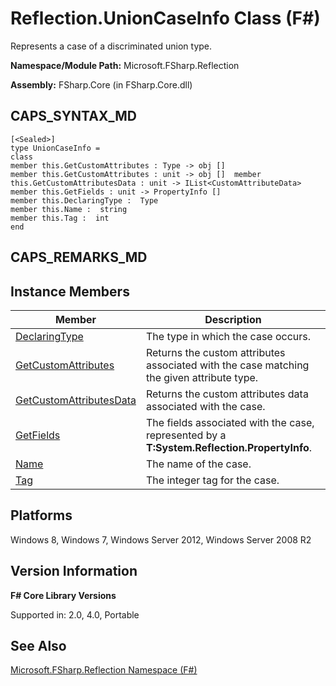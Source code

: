 # Reflection.UnionCaseInfo Class (F#)

Represents a case of a discriminated union type.

**Namespace/Module Path:** Microsoft.FSharp.Reflection

**Assembly:** FSharp.Core (in FSharp.Core.dll)


## CAPS_SYNTAX_MD

```
[<Sealed>]
type UnionCaseInfo =
class
member this.GetCustomAttributes : Type -> obj []
member this.GetCustomAttributes : unit -> obj []  member this.GetCustomAttributesData : unit -> IList<CustomAttributeData>
member this.GetFields : unit -> PropertyInfo []
member this.DeclaringType :  Type
member this.Name :  string
member this.Tag :  int
end
```

## CAPS_REMARKS_MD

## Instance Members


|Member|Description|
|------|-----------|
|[DeclaringType](http://msdn.microsoft.com/en-us/library/c96263e9-4b74-4e3b-bda1-23831f3527a6)|The type in which the case occurs.|
|[GetCustomAttributes](http://msdn.microsoft.com/en-us/library/ce087bae-8d3b-4d64-b9a5-0b37e6af2b64)|Returns the custom attributes associated with the case matching the given attribute type.|
|[GetCustomAttributesData](http://msdn.microsoft.com/en-us/library/8d3748a9-50fd-4bf0-bcfd-d7481658102c)|Returns the custom attributes data associated with the case.|
|[GetFields](http://msdn.microsoft.com/en-us/library/4536b002-c238-4bb4-9bb0-39caaaa76c96)|The fields associated with the case, represented by a **T:System.Reflection.PropertyInfo**.|
|[Name](http://msdn.microsoft.com/en-us/library/cf541d4b-18d6-4d87-ae3b-10512c9b2252)|The name of the case.|
|[Tag](http://msdn.microsoft.com/en-us/library/d3bafe1e-8dd4-40c8-9d72-43ebcf9e1e45)|The integer tag for the case.|

## Platforms
Windows 8, Windows 7, Windows Server 2012, Windows Server 2008 R2


## Version Information
**F# Core Library Versions**

Supported in: 2.0, 4.0, Portable




## See Also
[Microsoft.FSharp.Reflection Namespace &#40;F&#35;&#41;](Microsoft.FSharp.Reflection+Namespace+%28F%23%29.md)

